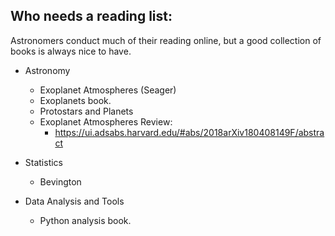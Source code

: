## Who needs a reading list:
Astronomers conduct much of their reading online, but a good collection of books is always nice to have. 

* Astronomy

  * Exoplanet Atmospheres (Seager)		
  * Exoplanets book.
  * Protostars and Planets
  * Exoplanet Atmospheres Review:
    *    https://ui.adsabs.harvard.edu/#abs/2018arXiv180408149F/abstract

* Statistics

  * Bevington

* Data Analysis and Tools

  * Python analysis book.
